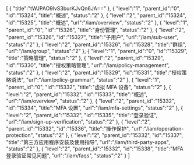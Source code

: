 [
	{
		"title":"tWJPAO9lvS3burKJvQn6JA=="
	},
	{
		"level":"1",
		"parent_id":"0",
		"id":"15324",
		"title":"概述",
		"status":"2"
	},
	{
		"level":"2",
		"parent_id":"15324",
		"id":"15325",
		"title":"概述",
		"url":"/iam/overview",
		"status":"2"
	},
	{
		"level":"1",
		"parent_id":"0",
		"id":"15326",
		"title":"身份管理",
		"status":"2"
	},
	{
		"level":"2",
		"parent_id":"15326",
		"id":"15327",
		"title":"子用户",
		"url":"/iam/sub-user",
		"status":"2"
	},
	{
		"level":"2",
		"parent_id":"15326",
		"id":"15328",
		"title":"群组",
		"url":"/iam/group",
		"status":"2"
	},
	{
		"level":"1",
		"parent_id":"0",
		"id":"15329",
		"title":"策略管理",
		"status":"2"
	},
	{
		"level":"2",
		"parent_id":"15329",
		"id":"15330",
		"title":"授权策略管理",
		"url":"/iam/policy-management",
		"status":"2"
	},
	{
		"level":"2",
		"parent_id":"15329",
		"id":"15331",
		"title":"授权策略语法",
		"url":"/iam/policy-grammar",
		"status":"2"
	},
	{
		"level":"1",
		"parent_id":"0",
		"id":"15332",
		"title":"虚拟 MFA 设备",
		"status":"2"
	},
	{
		"level":"2",
		"parent_id":"15332",
		"id":"15333",
		"title":"概述",
		"url":"/iam/overview",
		"status":"2"
	},
	{
		"level":"2",
		"parent_id":"15332",
		"id":"15334",
		"title":"MFA 设置",
		"url":"/iam/mfa-settings",
		"status":"2"
	},
	{
		"level":"2",
		"parent_id":"15332",
		"id":"15335",
		"title":"登录验证",
		"url":"/iam/sign-up-verification",
		"status":"2"
	},
	{
		"level":"2",
		"parent_id":"15332",
		"id":"15336",
		"title":"操作保护",
		"url":"/iam/operation-protection",
		"status":"2"
	},
	{
		"level":"2",
		"parent_id":"15332",
		"id":"15337",
		"title":"第三方应用程序安装及使用指导",
		"url":"/iam/third-party-apps",
		"status":"2"
	},
	{
		"level":"2",
		"parent_id":"15332",
		"id":"15338",
		"title":"MFA 登录验证常见问题",
		"url":"/iam/faqs",
		"status":"2"
	}
]